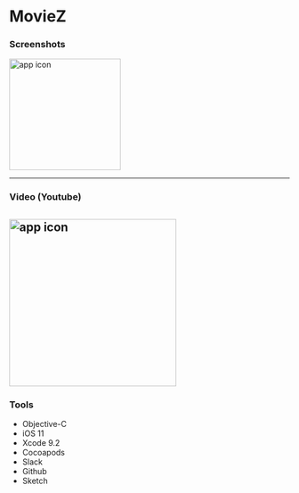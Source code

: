 # MovieZ

### Screenshots

<img src="https://image.ibb.co/iCcL7K/output_St7cc_A.gif" alt="app icon" width="200"/>

----

### Video (Youtube)
<a href="http://www.youtube.com/watch?v=eOf1xmcRk2Q" > <img src="http://img.youtube.com/vi/eOf1xmcRk2Q/0.jpg" alt="app icon" width="300"/></a>
---
### Tools
* Objective-C
* iOS 11
* Xcode 9.2
* Cocoapods
* Slack
* Github
* Sketch
